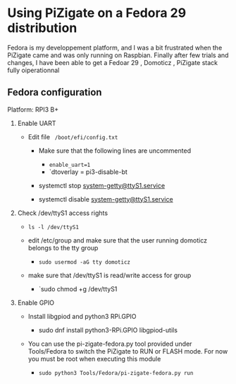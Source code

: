 # Using PiZigate on a Fedora 29 distribution


Fedora is my developpement platform, and I was a bit frustrated when the PiZigate came and was only running on Raspbian.
Finally after few trials and changes, I have been able to get a Fedoar 29 , Domoticz , PiZigate stack fully oiperationnal


## Fedora configuration

Platform: RPI3 B+

1. Enable UART 

   * Edit file ` /boot/efi/config.txt`
     * Make sure that the following lines are uncommented
       * `enable_uart=1`
       * `dtoverlay = pi3-disable-bt
       
     * systemctl stop system-getty@ttyS1.service
     * systemctl disable system-getty@ttyS1.service

1. Check /dev/ttyS1 access rights

   * `ls -l /dev/ttyS1`
   
   * edit /etc/group and make sure that the user running domoticz belongs to the tty group
     * `sudo usermod -aG tty domoticz`
     
   * make sure that /dev/ttyS1 is read/write access for group
     * `sudo chmod +g /dev/ttyS1
     
1. Enable GPIO 

   * Install libgpiod and python3 RPi.GPIO
     * sudo dnf install python3-RPi.GPIO libgpiod-utils
     
   * You can use the pi-zigate-fedora.py tool provided under Tools/Fedora to switch the PiZigate 
   to RUN or FLASH mode. For now you must be root when executing this module
   
     * `sudo python3 Tools/Fedora/pi-zigate-fedora.py run`
     
     
   


